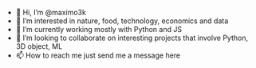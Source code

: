 - 👋 Hi, I’m @maximo3k
- 👀 I’m interested in nature, food, technology, economics and data
- 🌱 I’m currently working mostly with Python and JS
- 💞️ I’m looking to collaborate on interesting projects that involve Python, 3D object, ML
- 📫 How to reach me just send me a message here

<!---
maximo3k/maximo3k is a ✨ special ✨ repository because its `README.md` (this file) appears on your GitHub profile.
You can click the Preview link to take a look at your changes.
--->
